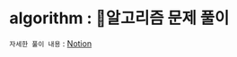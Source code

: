 # algorithm : 🦆알고리즘 문제 풀이

`자세한 풀이 내용` : [Notion](https://bottlenose-oak-2e3.notion.site/fbc634338df14efea86c0cadec9794ec)